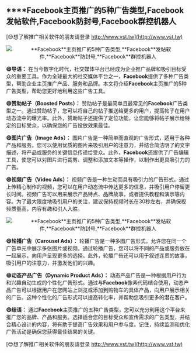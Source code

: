 ## ****Facebook**主页推广的5种广告类型,**Facebook**发帖软件,**Facebook**防封号,**Facebook**群控机器人**

[😍想了解推广相关软件的朋友请登录 http://www.vst.tw](http://www.vst.tw)

 <center><img src="https://vst.tw/MP4/tuiguang/png/8.png" alt="**Facebook**主页推广的5种广告类型,**Facebook**发帖软件,**Facebook**防封号,**Facebook**群控机器人"></center>

**😄导语：**
在当今数字化时代，社交媒体平台已经成为企业推广品牌和吸引目标受众的重要工具。作为全球最大的社交媒体平台之一，**Facebook**提供了多种广告类型，帮助企业主页推广产品、服务和品牌。本文将介绍**Facebook**主页推广的5种广告类型，帮助您更好地利用这些广告工具。

**😄赞助帖子（Boosted Posts）：**
赞助帖子是最简单且最常见的**Facebook**广告类型之一。通过赞助帖子，您可以将自己的帖子推送给更多的用户，提高帖子在用户动态流中的曝光率。此外，赞助帖子还提供了定位功能，让您能够将帖子展示给特定的目标受众，以确保您的广告投放效果最佳。

**😄图片广告（Image Ads）：**
图片广告是一种简单而直观的广告形式，适用于各种产品和服务。您可以使用优质的图片来吸引用户的注意力，并结合简洁明了的文字描述，将产品或服务的关键信息传递给受众。此外，**Facebook**还提供了广告编辑工具，使您可以对图片进行裁剪、调整和添加文本等操作，以制作出更具吸引力的广告。

**😄视频广告（Video Ads）：**
视频广告是一种生动而具有吸引力的广告形式。通过上传精心制作的视频，您可以在用户动态流中传达更多的信息，并吸引用户停留更长时间。视频广告可以用来展示产品特点、品牌故事，或者提供教程和演示等内容。为了最大限度地吸引用户的关注，建议保持视频时长在30秒左右，并确保视频质量高，内容有趣和引人入胜。

 <center><img src="https://vst.tw/MP4/tuiguang/png/0.png" alt="**Facebook**主页推广的5种广告类型,**Facebook**发帖软件,**Facebook**防封号,**Facebook**群控机器人"></center>

**😄轮播广告（Carousel Ads）：**
轮播广告是一种多图广告形式，允许您在同一个广告单元中展示多张图片或视频。通过轮播广告，您可以将不同的产品或服务放在一起展示，向用户呈现更多的选择。此外，轮播广告还可以用于叙述连贯的故事，吸引用户的注意力，并激发他们的兴趣。

**😄动态产品广告（Dynamic Product Ads）：**
动态产品广告是一种根据用户行为和兴趣自动生成的个性化广告形式。通过与**Facebook**像素代码结合使用，动态产品广告可以根据用户在您网站上浏览或添加到购物车的具体产品，向用户展示相关的广告。这种个性化的广告形式可以提高转化率，并帮助您吸引更多的潜在客户。

**😄结语：**
通过**Facebook**主页推广的五种广告类型，您可以充分利用这个平台来推广您的品牌、产品和服务。选择适合您的目标受众和宣传需求的广告类型，并结合精心设计的内容，将有助于提高广告效果和用户参与度。记住，持续监测和优化广告活动是确保您获得最佳结果的关键。

[😍想了解推广相关软件的朋友请登录 http://www.vst.tw](http://www.vst.tw)



